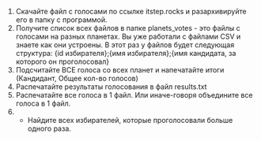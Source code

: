 1. Скачайте файл с голосами по ссылке itstep.rocks и разархивируйте его в папку с программой.
2. Получите список всех файлов в папке planets_votes - это файлы с голосами на разных планетах.
Вы уже работали с файлами CSV и знаете как они устроены. В этот раз у файлов будет следующая структура:
{id избирателя};{имя избирателя};{имя кандидата, за которого он проголосовал}
3. Подсчитайте ВСЕ голоса со всех планет и напечатайте итоги (Кандидант, Общее кол-во голосов)
4. Распечатайте результаты голосования в файл results.txt
5. Распечатайте все голоса в 1 файл. Или иначе-говоря объедините все голоса в 1 файл.
6. * Найдите всех избирателей, которые проголосовали больше одного раза.
